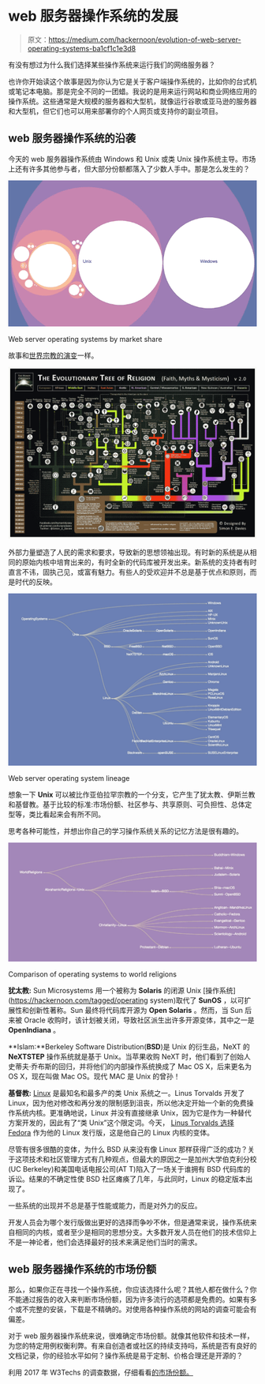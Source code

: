 # web 服务器操作系统的发展

> 原文：<https://medium.com/hackernoon/evolution-of-web-server-operating-systems-ba1cf1c1e3d8>

有没有想过为什么我们选择某些操作系统来运行我们的网络服务器？

也许你开始读这个故事是因为你认为它是关于客户端操作系统的，比如你的台式机或笔记本电脑。那是完全不同的一团蜡。我说的是用来运行网站和商业网络应用的操作系统。这些通常是大规模的服务器和大型机，就像运行谷歌或亚马逊的服务器和大型机，但它们也可以用来部署你的个人网页或支持你的副业项目。

## web 服务器操作系统的沿袭

今天的 web 服务器操作系统由 Windows 和 Unix 或类 Unix 操作系统主导。市场上还有许多其他参与者，但大部分份额都落入了少数人手中。那是怎么发生的？

[![](img/733707bdebcd633560740c401ba9f92e.png)](https://os.meowsergirl.com/#pic-bubbles)

Web server operating systems by market share

故事和[世界宗教的演变](https://www.youtube.com/watch?v=AvFl6UBZLv4)一样。

[![](img/e086659f12dc75784863cbf22ae07c6d.png)](https://www.facebook.com/HumanOdyssey/photos/a.949364031855847.1073741844.178971832228408/881039088688342/?type=3&theater)

外部力量塑造了人民的需求和要求，导致新的思想领袖出现。有时新的系统是从相同的原始内核中培育出来的，有时全新的代码库被开发出来。新系统的支持者有时直言不讳，固执己见，或富有魅力。有些人的受欢迎并不总是基于优点和原则，而是时代的反映。

[![](img/06d239e339dcf4ba55ff8d612225c6e0.png)](https://os.meowsergirl.com/#dendro-svg)

Web server operating system lineage

想象一下 **Unix** 可以被比作亚伯拉罕宗教的一个分支，它产生了犹太教、伊斯兰教和基督教。基于比较的标准:市场份额、社区参与、共享原则、可负担性、总体定型等，类比看起来会有所不同。

思考各种可能性，并想出你自己的学习操作系统关系的记忆方法是很有趣的。

[![](img/2e4c97a9e6496e1cd1d83fdaf9f33266.png)](https://os.meowsergirl.com/#religion-svg)

Comparison of operating systems to world religions

**犹太教:** Sun Microsystems 用一个被称为 **Solaris** 的闭源 Unix [操作系统](https://hackernoon.com/tagged/operating system)取代了 **SunOS** ，以可扩展性和创新性著称。Sun 最终将代码库开源为 **Open Solaris** 。然而，当 Sun 后来被 Oracle 收购时，该计划被关闭，导致社区派生出许多开源变体，其中之一是 **OpenIndiana** 。

**Islam:**Berkeley Software Distribution(**BSD**)是 Unix 的衍生品，NeXT 的 **NeXTSTEP** 操作系统就是基于 Unix。当苹果收购 NeXT 时，他们看到了创始人史蒂夫·乔布斯的回归，并将他们的内部操作系统换成了 Mac OS X，后来更名为 OS X，现在叫做 Mac OS。现代 MAC 是 Unix 的曾孙！

**基督教:** [Linux](https://hackernoon.com/tagged/linux) 是最知名和最多产的类 Unix 系统之一。Linus Torvalds 开发了 Linux，因为他对修改和再分发的限制感到沮丧，所以他决定开始一个新的免费操作系统内核。更准确地说，Linux 并没有直接继承 Unix，因为它是作为一种替代方案开发的，因此有了“类 Unix”这个限定词。今天， [Linus Torvalds 选择 Fedora](http://www.tuxradar.com/content/interview-linus-torvalds-linux-format-163) 作为他的 Linux 发行版，这是他自己的 Linux 内核的变体。

尽管有很多很酷的变体，为什么 BSD 从来没有像 Linux 那样获得广泛的成功？关于这项技术和社区管理方式有几种观点，但最大的原因之一是加州大学伯克利分校(UC Berkeley)和美国电话电报公司(AT T)陷入了一场关于谁拥有 BSD 代码库的诉讼。结果的不确定性使 BSD 社区瘫痪了几年，与此同时，Linux 的稳定版本出现了。

一些系统的出现并不总是基于性能或能力，而是对外力的反应。

开发人员会为哪个发行版做出更好的选择而争吵不休，但是通常来说，操作系统来自相同的内核，或者至少是相同的思想分支。大多数开发人员在他们的技术信仰上不是一神论者，他们会选择最好的技术来满足他们当时的需求。

## web 服务器操作系统的市场份额

那么，如果你正在寻找一个操作系统，你应该选择什么呢？其他人都在做什么？你不能通过报告的收入来判断市场份额，因为许多流行的选项都是免费的。如果有多个或不完整的安装，下载是不精确的。对使用各种操作系统的网站的调查可能会有偏差。

对于 web 服务器操作系统来说，很难确定市场份额。就像其他软件和技术一样，为您的特定用例权衡利弊。有来自创造者或社区的持续支持吗，系统是否有良好的文档记录，你的经验水平如何？操作系统是易于定制、价格合理还是开源的？

利用 2017 年 W3Techs 的调查数据，仔细看看[的市场份额。](https://os.meowsergirl.com/)